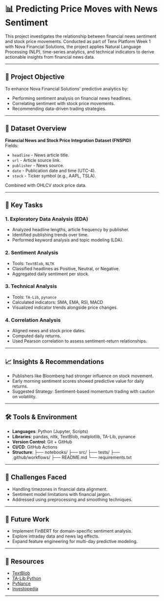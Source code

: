 # 📊 Predicting Price Moves with News Sentiment

This project investigates the relationship between financial news sentiment and stock price movements. Conducted as part of Tenx Platform Week 1 with Nova Financial Solutions, the project applies Natural Language Processing (NLP), time-series analytics, and technical indicators to derive actionable insights from financial news data.

---

## 🧠 Project Objective

To enhance Nova Financial Solutions' predictive analytics by:
- Performing sentiment analysis on financial news headlines.
- Correlating sentiment with stock price movements.
- Recommending data-driven trading strategies.

---

## 📁 Dataset Overview

**Financial News and Stock Price Integration Dataset (FNSPID)**  
Fields:
- `headline` - News article title.
- `url` - Article source link.
- `publisher` - News source.
- `date` - Publication date and time (UTC-4).
- `stock` - Ticker symbol (e.g., AAPL, TSLA).

Combined with OHLCV stock price data.

---

## 📌 Key Tasks

### 1. Exploratory Data Analysis (EDA)
- Analyzed headline lengths, article frequency by publisher.
- Identified publishing trends over time.
- Performed keyword analysis and topic modeling (LDA).

### 2. Sentiment Analysis
- Tools: `TextBlob`, `NLTK`
- Classified headlines as Positive, Neutral, or Negative.
- Aggregated daily sentiment per stock.

### 3. Technical Analysis
- Tools: `TA-Lib`, `pynance`
- Calculated indicators: SMA, EMA, RSI, MACD
- Visualized indicator trends alongside price changes.

### 4. Correlation Analysis
- Aligned news and stock price dates.
- Computed daily returns.
- Used Pearson correlation to assess sentiment-return relationships.

---

## 📈 Insights & Recommendations

- Publishers like Bloomberg had stronger influence on stock movement.
- Early morning sentiment scores showed predictive value for daily returns.
- Suggested Strategy: Sentiment-based momentum trading with caution on volatility.

---

## 🛠 Tools & Environment

- **Languages**: Python (Jupyter, Scripts)
- **Libraries**: pandas, nltk, TextBlob, matplotlib, TA-Lib, pynance
- **Version Control**: Git + GitHub
- **CI/CD**: GitHub Actions
- **Structure**:
├── notebooks/
├── src/
├── tests/
├── .github/workflows/
├── README.md
└── requirements.txt

---

## 🚧 Challenges Faced

- Handling timezones in financial data alignment.
- Sentiment model limitations with financial jargon.
- Addressed using preprocessing and smoothing techniques.

---

## 🔮 Future Work

- Implement FinBERT for domain-specific sentiment analysis.
- Explore intraday data and news lag effects.
- Expand feature engineering for multi-day predictive modeling.

---

## 📎 Resources

- [TextBlob](https://textblob.readthedocs.io/en/dev/)
- [TA-Lib Python](https://github.com/ta-lib/ta-lib-python)
- [PyNance](https://github.com/mqandil/pynance)
- [Investopedia](https://www.investopedia.com/terms/s/stockmarket.asp)

---
